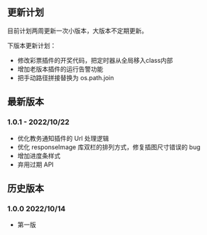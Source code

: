 ## 更新计划

目前计划两周更新一次小版本，大版本不定期更新。

下版本更新计划：

* 修改彩票插件的开奖代码，把定时器从全局移入class内部
* 增加老版本插件的运行告警功能
* 把手动路径拼接替换为 os.path.join

## 最新版本

### 1.0.1 - 2022/10/22

* 优化教务通知插件的 Url 处理逻辑
* 优化 responseImage 库双栏的排列方式，修复插图尺寸错误的 bug
* 增加进度条样式
* 弃用过期 API

## 历史版本

### 1.0.0 2022/10/14

* 第一版